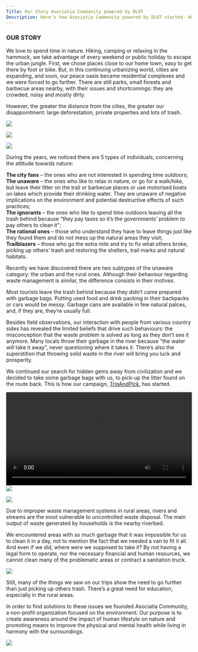 ```yaml
---
Title: Our Story Asociatia Community powered by DLOT
Description: Here's how Asociatia Community powered by DLOT started. How our hobby has become a way of life and why we decided to found a nonprofit organization.
---
```


### OUR STORY

We love to spend time in nature. Hiking, camping or relaxing in the hammock, we take advantage of every weekend or public holiday to escape the urban jungle. First, we chose places close to our home town, easy to get there by foot or bike. But, in this continuing urbanizing world, cities are expanding, and soon, our peace oasis became residential complexes and we were forced to go farther. There are still parks, small forests and barbecue areas nearby, with their issues and shortcomings: they are crowded, noisy and mostly dirty.

However, the greater the distance from the cities, the greater our disappointment: large deforestation, private properties and lots of trash.

<img lazy-src="https://picsum.photos/id/11/100/60" src="https://community.poweredbydlot.com/wp-content/uploads/2020/07/Community-powered-by-DLOT-Private-proprety.jpg"></img>

<img lazy-src="https://picsum.photos/id/11/100/60" src="https://community.poweredbydlot.com/wp-content/uploads/2020/07/Community-powered-by-DLOT-deforestation.jpg"></img>

<img lazy-src="https://picsum.photos/id/11/100/60" src=https://community.poweredbydlot.com/wp-content/uploads/2020/07/Community-powered-by-DLOT-Trash.jpg></img>

<lazy :options="{threshold: .5}">
<div>
During the years, we noticed there are 5 types of individuals, concerning the attitude towards nature:

**The city fans** – the ones who are not interested in spending time outdoors;  
**The unaware** – the ones who like to relax in nature, or go for a walk/hike, but leave their litter on the trail or barbecue places or use motorised boats on lakes which provide their drinking water. They are unaware of negative implications on the environment and potential destructive effects of such practices;  
**The ignorants** – the ones who like to spend time outdoors leaving all the trash behind because “they pay taxes so it’s the governments’ problem to pay others to clean it";  
**The rational ones** – those who understand they have to leave things just like they found them and do not mess up the natural areas they visit;  
**Trailblazers** – those who go the extra mile and try to fix what others broke, picking up others’ trash and restoring the shelters, trail marks and natural habitats.

Recently we have discovered there are two subtypes of the unaware category: the urban and the rural ones. Although their behaviour regarding waste management is similar, the difference consists in their motives.

Most tourists leave the trash behind because they didn’t came prepared with garbage bags. Putting used food and drink packing in their backpacks or cars would be messy. Garbage cans are available in few natural palces, and, if they are, they’re usually full.

Besides field observations, our interaction with people from various country sides has revealed the limited beliefs that drive such behaviours: the misconception that the waste problem is solved as long as they don’t see it anymore. Many locals throw their garbage in the river because “the water will take it away”, never questioning where it takes it. There’s also the superstition that throwing solid waste in the river will bring you luck and prosperity.

We continued our search for hidden gems away from civilization and we decided to take some garbage bags with us, to pick-up the litter found on the route back. This is how our campaign, [TripAndPick](https://asociatiacommunity.ro/projects), has started.
</div>
</lazy>

<lazy :options="{threshold: .5}">
<video controls width="100%" height="auto">
  <source
    src="https://poweredbydlot.com/wp-content/uploads/2020/07/VID_20191027_133137.mp4?_=1"
    type="video/mp4"
  />
</video>
</lazy>

<lazy :options="{threshold: .5}">
<div>
<img lazy-src="https://picsum.photos/id/11/100/60" src="https://community.poweredbydlot.com/wp-content/uploads/2020/07/Community-powered-by-DLOT-Trip-and-pick-scaled.jpg" ></img>

<img lazy-src="https://picsum.photos/id/11/100/60" src="https://community.poweredbydlot.com/wp-content/uploads/2020/07/Community-powered-by-DLOT-Trip-and-pick-challenge-scaled.jpg"></img>

Due to improper waste management systems in rural areas, rivers and streams are the most vulnerable to uncontrolled waste disposal. The main output of waste generated by households is the nearby riverbed.

We encountered areas with so much garbage that it was impossible for us to clean it in a day, not to mention the fact that we needed a van to fit it all. And even if we did, where were we supposed to take it? By not having a legal form to operate, nor the necessary financial and human resources, we cannot clean many of the problematic areas or contract a sanitation truck.

<img lazy-src="https://picsum.photos/id/11/100/60" src="https://poweredbydlot.com/wp-content/uploads/2020/07/Garbage-in-nature-Community-powered-by-DLOT.jpg"></img>

</div>
</lazy>

<lazy :options="{threshold: .7}">
<div>
Still, many of the things we saw on our trips show the need to go further than just picking up others trash. There’s a great need for education, especially in the rural areas.

In order to find solutions to these issues we founded Asociatia Community, a non-profit organization focused on the environment. Our purpose is to create awareness around the impact of human lifestyle on nature and promoting means to improve the physical and mental health while living in harmony with the surroundings.

<img lazy-src="https://picsum.photos/id/11/100/60" src="https://poweredbydlot.com/wp-content/uploads/2020/07/Dog-picking-up-trash-Community-powered-by-DLOT-scaled.jpg"></img>

</div>
</lazy>
